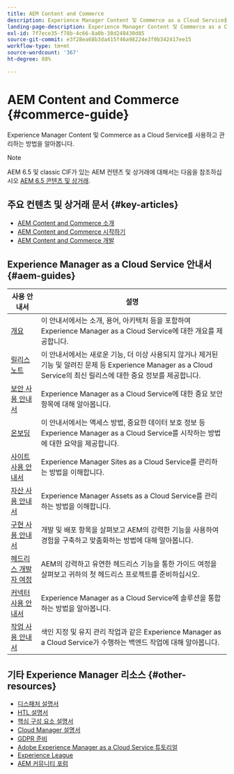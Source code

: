 ```yaml
---
title: AEM Content and Commerce
description: Experience Manager Content 및 Commerce as a Cloud Service를 사용하고 관리하는 방법을 알아봅니다.
landing-page-description: Experience Manager Content 및 Commerce as a Cloud Service를 사용하고 관리하는 방법을 알아봅니다.
exl-id: 7f7ece35-f78b-4c66-8a0b-38d248430d85
source-git-commit: e3f28ea68b3da415f46a98224e3f0b342417ee15
workflow-type: tm+mt
source-wordcount: '367'
ht-degree: 88%

---
```


# AEM Content and Commerce {#commerce-guide}

Experience Manager Content 및 Commerce as a Cloud Service를 사용하고 관리하는 방법을 알아봅니다.

>[!NOTE]
>
>AEM 6.5 및 classic CIF가 있는 AEM 컨텐츠 및 상거래에 대해서는 다음을 참조하십시오 [AEM 6.5 콘텐츠 및 상거래](https://experienceleague.adobe.com/docs/experience-manager-65/commerce/home.html).

## 주요 컨텐츠 및 상거래 문서 {#key-articles}

* [AEM Content and Commerce 소개](introduction.md)
* [AEM Content and Commerce 시작하기](/help/commerce-cloud/getting-started.md)
* [AEM Content and Commerce 개발](/help/commerce-cloud/develop.md)

## Experience Manager as a Cloud Service 안내서 {#aem-guides}

| 사용 안내서 | 설명 |
|---|---|
| [개요](/help/overview/home.md) | 이 안내서에서는 소개, 용어, 아키텍처 등을 포함하여 Experience Manager as a Cloud Service에 대한 개요를 제공합니다. |
| [릴리스 노트](/help/release-notes/home.md) | 이 안내서에서는 새로운 기능, 더 이상 사용되지 않거나 제거된 기능 및 알려진 문제 등 Experience Manager as a Cloud Service의 최신 릴리스에 대한 중요 정보를 제공합니다. |
| [보안 사용 안내서](/help/security/home.md) | Experience Manager as a Cloud Service에 대한 중요 보안 항목에 대해 알아봅니다. |
| [온보딩](/help/onboarding/home.md) | 이 안내서에서는 액세스 방법, 중요한 데이터 보호 정보 등 Experience Manager as a Cloud Service를 시작하는 방법에 대한 요약을 제공합니다. |
| [사이트 사용 안내서](/help/sites-cloud/home.md) | Experience Manager Sites as a Cloud Service를 관리하는 방법을 이해합니다. |
| [자산 사용 안내서](/help/assets/home.md) | Experience Manager Assets as a Cloud Service를 관리하는 방법을 이해합니다. |
| [구현 사용 안내서](/help/implementing/home.md) | 개발 및 배포 항목을 살펴보고 AEM의 강력한 기능을 사용하여 경험을 구축하고 맞춤화하는 방법에 대해 알아봅니다. |
| [헤드리스 개발자 여정](/help/journey-headless/developer/overview.md) | AEM의 강력하고 유연한 헤드리스 기능을 통한 가이드 여정을 살펴보고 귀하의 첫 헤드리스 프로젝트를 준비하십시오. |
| [커넥터 사용 안내서](/help/connectors/home.md) | Experience Manager as a Cloud Service에 솔루션을 통합하는 방법을 알아봅니다. |
| [작업 사용 안내서](/help/operations/home.md) | 색인 지정 및 유지 관리 작업과 같은 Experience Manager as a Cloud Service가 수행하는 백엔드 작업에 대해 알아봅니다. |

## 기타 Experience Manager 리소스 {#other-resources}

* [디스패처 설명서](/help/implementing/dispatcher/overview.md)
* [HTL 설명서](https://experienceleague.adobe.com/docs/experience-manager-htl/using/overview.html?lang=ko-KR)
* [핵심 구성 요소 설명서](https://experienceleague.adobe.com/docs/experience-manager-core-components/using/introduction.html?lang=ko-KR)
* [Cloud Manager 설명서](/help/onboarding/learn-concepts/cloud-manager-introduction.md)
* [GDPR 준비](/help/compliance/data-privacy-and-protection-readiness/aem-readiness.md)
* [Adobe Experience Manager as a Cloud Service 튜토리얼](https://experienceleague.adobe.com/docs/experience-manager-learn/cloud-service/overview.html?lang=ko-KR)
* [Experience League](https://guided.adobe.com/?promoid=K42KVXHD&amp;mv=other#solutions/experience-manager)
* [AEM 커뮤니티 포럼](https://forums.adobe.com/community/experience-cloud/marketing-cloud/experience-manager)
